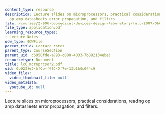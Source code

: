 ```yaml
---
content_type: resource
description: Lecture slides on microprocessors, practical considerations, reading
  op amp datasheets error propagation, and filters.
file: /courses/2-996-biomedical-devices-design-laboratory-fall-2007/0b6259e5bf6bf4835f7e13b2b0c644c9_lc6_mcroprcsor2.pdf
file_type: application/pdf
learning_resource_types:
- Lecture Notes
ocw_type: OCWFile
parent_title: Lecture Notes
parent_type: CourseSection
parent_uid: c6958fde-a793-c080-4033-7b892134ebe6
resourcetype: Document
title: lc6_mcroprcsor2.pdf
uid: 0b6259e5-bf6b-f483-5f7e-13b2b0c644c9
video_files:
  video_thumbnail_file: null
video_metadata:
  youtube_id: null
---
```

Lecture slides on microprocessors, practical considerations, reading op amp datasheets error propagation, and filters.

